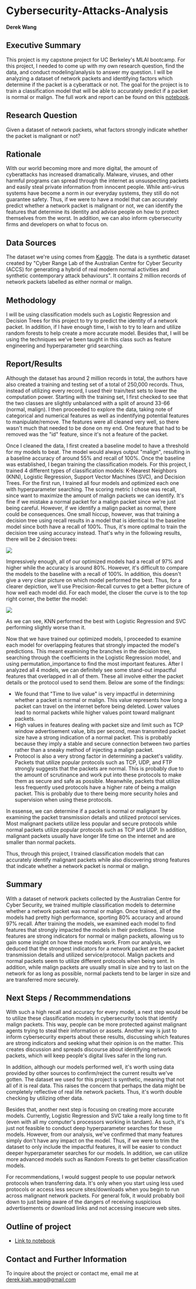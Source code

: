 # Cybersecurity-Attacks-Analysis

**Derek Wang**

## Executive Summary
This project is my capstone project for UC Berkeley's MLAI bootcamp. For this project, I needed to come up with my own research question, find the data, and conduct modeling/analysis to answer my question. I will be analyzing a dataset of network packets and identifying factors which determine if the packet is a cyberattack or not. The goal for the project is to train a classification model that will be able to accurately predict if a packet is normal or malign. The full work and report can be found on this [notebook](https://github.com/DKW2/Cybersecurity-Attacks-Analysis/blob/main/Cybersecurity%20Attacks%20Analysis.ipynb).

## Research Question
Given a dataset of network packets, what factors strongly indicate whether the packet is malignant or not?

## Rationale
With our world becoming more and more digital, the amount of cyberattacks has increased dramatically. Malware, viruses, and other harmful programs can spread through the internet as unsuspecting packets and easily steal private information from innocent people. While anti-virus systems have become a norm in our everyday systems, they still do not guarantee safety. Thus, if we were to have a model that can accurately predict whether a network packet is malignant or not, we can identify the features that determine its identity and advise people on how to protect themselves from the worst. In addition, we can also inform cybersecurity firms and developers on what to focus on.

## Data Sources
The dataset we're using comes from [Kaggle](https://www.kaggle.com/datasets/mrwellsdavid/unsw-nb15). The data is a synthetic dataset created by "Cyber Range Lab of the Australian Centre for Cyber Security (ACCS) for generating a hybrid of real modern normal activities and synthetic contemporary attack behaviours". It contains 2 million records of network packets labelled as either normal or malign. 

## Methodology
I will be using classification models such as Logistic Regression and Decision Trees for this project to try to predict the identity of a network packet. In addition, if I have enough time, I wish to try to learn and utilize random forests to help create a more accurate model. Besides that, I will be using the techniques we've been taught in this class such as feature engineering and hyperparameter grid searching.

## Report/Results
Although the dataset has around 2 million records in total, the authors have also created a training and testing set of a total of 250,000 records. Thus, instead of utilizing every record, I used their train/test sets to lower the computation power. Starting with the training set, I first checked to see that the two classes are slightly unbalanced with a split of around 33-66 (normal, malign). I then proceeded to explore the data, taking note of categorical and numerical features as well as indentifying potential features to manipulate/remove. The features were all cleaned very well, so there wasn't much that needed to be done on my end. One feature that had to be removed was the "id" feature, since it's not a feature of the packet.

Once I cleaned the data, I first created a baseline model to have a threshold for my models to beat. The model would always output "malign", resulting in a baseline accuracy of around 55% and recall of 100%. Once the baseline was established, I began training the classification models. For this project, I trained 4 different types of classification models: K-Nearest Neighbors (KNN), Logistic Regression, Support Vector Machines (SVC), and Decision Trees. For the first run, I trained all four models and optimized each one with hyperparameter searching. The scoring metric I chose was recall, since want to maximize the amount of malign packets we can identify. It's fine if we mistake a normal packet for a malign packet since we're just being careful. However, if we identify a malign packet as normal, there could be consequences. One small hiccup, however, was that training a decision tree using recall results in a model that is identical to the baseline model since both have a recall of 100%. Thus, it's more optimal to train the decision tree using accuracy instead. That's why in the following results, there will be 2 decision trees:

![](images/optimalModels.png)

Impressively enough, all of our optimized models had a recall of 97% and higher while the accuracy is around 80%. However, it's difficult to compare the models to the baseline with a recall of 100%. In addition, this doesn't give a very clear picture on which model performed the best. Thus, for a clearer depiction, we'll use Precision-Recall curves to get a better picture of how well each model did. For each model, the closer the curve is to the top right corner, the better the model:

![](images/precisionRecall.png)

As we can see, KNN performed the best with Logistic Regression and SVC performing slightly worse than it.

Now that we have trained our optimized models, I proceeded to examine each model for overlapping features that strongly impacted the model's predictions. This meant examining the branches in the decision tree, searching through the coefficients in the Logistic Regression model, and using permutation_importance to find the most important features. After I analyzed all 4 models, we can definitely see some stand-out impactful features that overlapped in all of them. These all involve either the packet details or the protocol used to send them. Below are some of the findings:
* We found that "Time to live value" is very impactful in determining whether a packet is normal or malign. This value represents how long a packet can travel on the internet before being deleted. Lower values lead to normal packets while higher values point toward malignant packets.
* High values in features dealing with packet size and limit such as TCP window advertisement value, bits per second, mean transmited packet size have a strong indication of a normal packet. This is probably because they imply a stable and secure connection between two parties rather than a sneaky method of injecting a malign packet.
* Protocol is also a very strong factor in determining a packet's validity. Packets that utilize popular protocols such as TCP, UDP, and FTP strongly suggests that the packets are normal. This is probably due to the amount of scrutinance and work put into these protocols to make them as secure and safe as possible. Meanwhile, packets that utilize less frequently used protocols have a higher rate of being a malign packet. This is probably due to there being more security holes and supervision when using these protocols.

In essense, we can determine if a packet is normal or malignant by examining the packet transmission details and utilized protocol services. Most malignant packets utilize less popular and secure protocols while normal packets utilize popular protocols such as TCP and UDP. In addition, malignant packets usually have longer life time on the internet and are smaller than normal packets.

Thus, through this project, I trained classification models that can accurately identify malignant packets while also discovering strong features that indicate whether a network packet is normal or malign.

## Summary

With a dataset of network packets collected by the Australian Centre for Cyber Security, we trained multiple classification models to determine whether a network packet was normal or malign. Once trained, all of the models had pretty high performance, sporting 80% accuracy and around 97% recall. After training the models, we examined each model to find features that strongly impacted the models in their predictions. These features are strong indicators for normal or malign packets, allowing us to gain some insight on how these models work. From our analysis, we deduced that the strongest indicators for a network packet are the packet transmission details and utilized service/protocol. Malign packets and normal packets seem to utilize different protocols when being sent. In addition, while malign packets are usually small in size and try to last on the network for as long as possible, normal packets tend to be larger in size and are transferred more securely.

## Next Steps / Recommmendations

With such a high recall and accuracy for every model, a next step would be to utilize these classification models in cybersecurity tools that identify malign packets. This way, people can be more protected against malignant agents trying to steal their information or assets. Another way is just to inform cybersecurity experts about these results, discussing which features are strong indicators and seeking what their opinion is on the matter. This creates discussion and spreads discourse about identifying network packets, which will keep people's digital lives safer in the long run.

In addition, although our models performed well, it's worth using data provided by other sources to confirm/reject the current results we've gotten. The dataset we used for this project is synthetic, meaning that not all of it is real data. This raises the concern that perhaps the data might be completely reflective of real life network packets. Thus, it's worth double checking by utilizing other data.

Besides that, another next step is focusing on creating more accurate models. Currently, Logistic Regression and SVC take a really long time to fit (even with all my computer's processors working in tandam). As such, it's just not feasible to conduct deep hyperparameter searches for these models. However, from our analysis, we've confirmed that many features simply don't have any impact on the model. Thus, if we were to trim the dataset to only include the impactful features, it will be easier to conduct deeper hyperparameter searches for our models. In addition, we can utilize more advanced models such as Random Forests to get better classification models.

For recommendations, I would suggest people to use popular network protocols when transferring data. It's only when you start using less used protocols or access less secure sites/downloads when you begin to run across malignant network packets. For general folk, it would probably boil down to just being aware of the dangers of receiving suspicious advertisements or download links and not accessing insecure web sites.

## Outline of project
- [Link to notebook](https://github.com/DKW2/Cybersecurity-Attacks-Analysis/blob/main/Cybersecurity%20Attacks%20Analysis.ipynb)

## Contact and Further Information
To inquire about the project or contact me, email me at derek.kiah.wang@gmail.com
